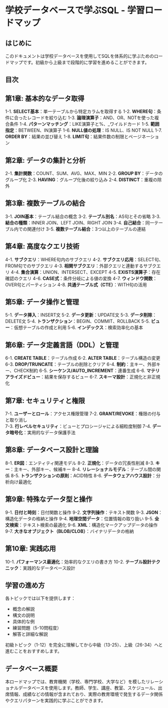 # 学校データベースで学ぶSQL - 学習ロードマップ

## はじめに
このドキュメントは学校データベースを使用してSQLを体系的に学ぶためのロードマップです。初級から上級まで段階的に学習を進めることができます。

## 目次

## 第1章: 基本的なデータ取得
1-1. **SELECT基本**：単一テーブルから特定カラムを取得する
1-2. **WHERE句**：条件に合ったレコードを絞り込む
1-3. **論理演算子**：AND、OR、NOTを使った複合条件
1-4. **パターンマッチング**：LIKE演算子と%、_ワイルドカード
1-5. **範囲指定**：BETWEEN、IN演算子
1-6. **NULL値の処理**：IS NULL、IS NOT NULL
1-7. **ORDER BY**：結果の並び替え
1-8. **LIMIT句**：結果件数の制限とページネーション

## 第2章: データの集計と分析
2-1. **集計関数**：COUNT、SUM、AVG、MAX、MIN
2-2. **GROUP BY**：データのグループ化
2-3. **HAVING**：グループ化後の絞り込み
2-4. **DISTINCT**：重複の除外

## 第3章: 複数テーブルの結合
3-1. **JOIN基本**：テーブル結合の概念
3-2. **テーブル別名**：AS句とその省略
3-3. **結合の種類**：INNER JOIN、LEFT JOIN、RIGHT JOIN
3-4. **自己結合**：同一テーブル内での関連付け
3-5. **複数テーブル結合**：3つ以上のテーブルの連結

## 第4章: 高度なクエリ技術
4-1. **サブクエリ**：WHERE句内のサブクエリ
4-2. **サブクエリ応用**：SELECT句、FROM句でのサブクエリ
4-3. **相関サブクエリ**：外部クエリと連動するサブクエリ
4-4. **集合演算**：UNION、INTERSECT、EXCEPT
4-5. **EXISTS演算子**：存在確認のクエリ
4-6. **CASE式**：条件分岐による値の変換
4-7. **ウィンドウ関数**：OVER句とパーティション
4-8. **共通テーブル式（CTE）**：WITH句の活用

## 第5章: データ操作と管理
5-1. **データ挿入**：INSERT文
5-2. **データ更新**：UPDATE文
5-3. **データ削除**：DELETE文
5-4. **トランザクション**：BEGIN、COMMIT、ROLLBACK
5-5. **ビュー**：仮想テーブルの作成と利用
5-6. **インデックス**：検索効率化の基本

## 第6章: データ定義言語（DDL）と管理
6-1. **CREATE TABLE**：テーブル作成
6-2. **ALTER TABLE**：テーブル構造の変更
6-3. **DROP/TRUNCATE**：テーブルの削除とクリア
6-4. **制約**：主キー、外部キー、CHECK制約
6-5. **シーケンス/AUTO_INCREMENT**：連番生成
6-6. **マテリアライズドビュー**：結果を保存するビュー
6-7. **スキーマ設計**：正規化と非正規化

## 第7章: セキュリティと権限
7-1. **ユーザーとロール**：アクセス権限管理
7-2. **GRANT/REVOKE**：権限の付与と取り消し  
7-3. **行レベルセキュリティ**：ビューとプロシージャによる細粒度制御
7-4. **データ暗号化**：実用的なデータ保護手法

## 第8章: データベース設計と理論
8-1. **ER図**：エンティティ関連モデル
8-2. **正規化**：データの冗長性削減
8-3. **キー**：主キー、外部キー、候補キー
8-4. **リレーショナルモデル**：テーブル間の関係
8-5. **トランザクションの原則**：ACID特性
8-6. **データウェアハウス設計**：分析向け最適化

## 第9章: 特殊なデータ型と操作
9-1. **日付と時刻**：日付関数と操作
9-2. **文字列操作**：テキスト関数
9-3. **JSON**：構造化データの格納と操作
9-4. **地理空間データ**：位置情報の取り扱い
9-5. **全文検索**：テキスト検索の最適化
9-6. **XML**：構造化マークアップデータの操作
9-7. **大きなオブジェクト（BLOB/CLOB）**：バイナリデータの格納

## 第10章: 実践応用
10-1. **パフォーマンス最適化**：効率的なクエリの書き方
10-2. **テーブル設計テクニック**：実践的なデータベース設計

## 学習の進め方
各トピックでは以下を提供します：
- 概念の解説
- 構文の説明
- 具体的な例
- 練習問題（5-10問程度）
- 解答と詳細な解説

初級トピック（1-12）を完全に理解してから中級（13-25）、上級（26-34）へと進むことをおすすめします。

## データベース概要
本ロードマップでは、教育機関（学校、専門学校、大学など）を模したリレーショナルデータベースを使用します。教師、学生、講座、教室、スケジュール、出席情報、成績などの情報が含まれており、実際の教育環境で発生するデータ関係やクエリパターンを実践的に学ぶことができます。
